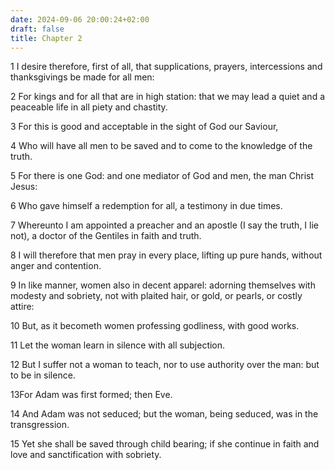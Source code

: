 ```yaml
---
date: 2024-09-06 20:00:24+02:00
draft: false
title: Chapter 2
---
```




1 I desire therefore, first of all, that supplications, prayers, intercessions and thanksgivings be made for all men:

2 For kings and for all that are in high station: that we may lead a quiet and a peaceable life in all piety and chastity.

3 For this is good and acceptable in the sight of God our Saviour,

4 Who will have all men to be saved and to come to the knowledge of the truth.

5 For there is one God: and one mediator of God and men, the man Christ Jesus:

6 Who gave himself a redemption for all, a testimony in due times.

7 Whereunto I am appointed a preacher and an apostle (I say the truth, I lie not), a doctor of the Gentiles in faith and truth.

8 I will therefore that men pray in every place, lifting up pure hands, without anger and contention.

9 In like manner, women also in decent apparel: adorning themselves with modesty and sobriety, not with plaited hair, or gold, or pearls, or costly attire:

10 But, as it becometh women professing godliness, with good works.

11 Let the woman learn in silence with all subjection.

12 But I suffer not a woman to teach, nor to use authority over the man: but to be in silence.

13For Adam was first formed; then Eve.

14 And Adam was not seduced; but the woman, being seduced, was in the transgression.

15 Yet she shall be saved through child bearing; if she continue in faith and love and sanctification with sobriety.

